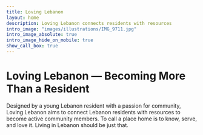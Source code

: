 ```yaml
---
title: Loving Lebanon
layout: home
description: Loving Lebanon connects residents with resources
intro_image: "images/illustrations/IMG_9711.jpg"
intro_image_absolute: true
intro_image_hide_on_mobile: true
show_call_box: true
---
```


# Loving Lebanon — Becoming More Than a Resident

Designed by a young Lebanon resident with a passion for community, Loving Lebanon aims to connect Lebanon residents with resources to become active community members. To call a place home is to know, serve, and love it. Living in Lebanon should be just that.
